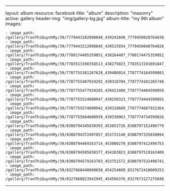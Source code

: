 
---
layout: album
resource: facebook
title: "album"
description: "masonry"
active: gallery
header-img: "img/gallery-bg.jpg"
album-title: "my 9th album"
images:
    
    - image_path: /gallery/TranThiQuynhMy/39/7779443182098848_439241840_7779450028764830_5858514107066553470_n.jpg
    - image_path: /gallery/TranThiQuynhMy/39/7779443212098845_439515934_7779450048764828_1348644688671627889_n.jpg
    - image_path: /gallery/TranThiQuynhMy/39/7780174485359051_438264487_7780174475359052_4568213664698285592_n.jpg
    - image_path: /gallery/TranThiQuynhMy/39/7783513198358513_438275023_7783513191691847_143062213378264137_n.jpg
    - image_path: /gallery/TranThiQuynhMy/39/7787755381267628_439406914_7787774164599083_912853050707746834_n.jpg
    - image_path: /gallery/TranThiQuynhMy/39/7787755407934292_439318704_7787774181265748_1950046040806365572_n.jpg
    - image_path: /gallery/TranThiQuynhMy/39/7787755477934285_439421488_7787774404599059_3146219034847445031_n.jpg
    - image_path: /gallery/TranThiQuynhMy/39/7787755524600947_439250323_7787774444599055_2540808784962123729_n.jpg
    - image_path: /gallery/TranThiQuynhMy/39/7787755574600942_439318689_7787774687932364_2796512921303516600_n.jpg
    - image_path: /gallery/TranThiQuynhMy/39/7787755604600939_439338963_7787774734599026_1102536729464028012_n.jpg
    - image_path: /gallery/TranThiQuynhMy/39/8308794345830393_453852726_8308797152496779_8203103455036356461_n.jpg
    - image_path: /gallery/TranThiQuynhMy/39/8308794372497057_453733140_8308797335830094_7633983220385406295_n.jpg
    - image_path: /gallery/TranThiQuynhMy/39/8308794469163714_453880270_8308797412496753_6315317941133047662_n.jpg
    - image_path: /gallery/TranThiQuynhMy/39/8308794505830377_454283023_8308797519163409_7947240493593019144_n.jpg
    - image_path: /gallery/TranThiQuynhMy/39/8308794579163703_453751572_8308797532496741_4149012691574586208_n.jpg
    - image_path: /gallery/TranThiQuynhMy/39/8327668440609650_454254609_8327672410609253_6572184832894476479_n.jpg
    - image_path: /gallery/TranThiQuynhMy/39/8327668823942945_454566376_8327673127275848_2452295247686978868_n.jpg
---